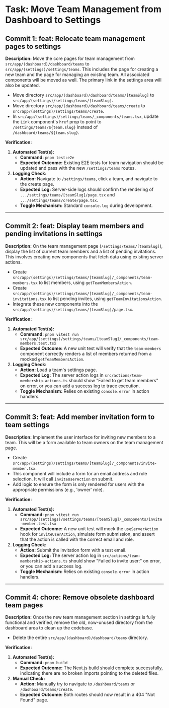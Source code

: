# Task: Move Team Management from Dashboard to Settings

## Commit 1: feat: Relocate team management pages to settings

**Description:**
Move the core pages for team management from `src/app/(dashboard)/dashboard/teams` to `src/app/(settings)/settings/teams`. This includes the page for creating a new team and the page for managing an existing team. All associated components will be moved as well. The primary link in the settings area will also be updated.

- Move directory `src/app/(dashboard)/dashboard/teams/[teamSlug]` to `src/app/(settings)/settings/teams/[teamSlug]`.
- Move directory `src/app/(dashboard)/dashboard/teams/create` to `src/app/(settings)/settings/teams/create`.
- In `src/app/(settings)/settings/teams/_components/teams.tsx`, update the `Link` component's `href` prop to point to `/settings/teams/${team.slug}` instead of `/dashboard/teams/${team.slug}`.

**Verification:**

1.  **Automated Test(s):**
    - **Command:** `pnpm test:e2e`
    - **Expected Outcome:** Existing E2E tests for team navigation should be updated and pass with the new `/settings/teams` routes.
2.  **Logging Check:**
    - **Action:** Navigate to `/settings/teams`, click a team, and navigate to the create page.
    - **Expected Log:** Server-side logs should confirm the rendering of `.../settings/teams/[teamSlug]/page.tsx` and `.../settings/teams/create/page.tsx`.
    - **Toggle Mechanism:** Standard `console.log` during development.

---

## Commit 2: feat: Display team members and pending invitations in settings

**Description:**
On the team management page (`/settings/teams/[teamSlug]`), display the list of current team members and a list of pending invitations. This involves creating new components that fetch data using existing server actions.

- Create `src/app/(settings)/settings/teams/[teamSlug]/_components/team-members.tsx` to list members, using `getTeamMembersAction`.
- Create `src/app/(settings)/settings/teams/[teamSlug]/_components/team-invitations.tsx` to list pending invites, using `getTeamInvitationsAction`.
- Integrate these new components into the `src/app/(settings)/settings/teams/[teamSlug]/page.tsx`.

**Verification:**

1.  **Automated Test(s):**
    - **Command:** `pnpm vitest run src/app/(settings)/settings/teams/[teamSlug]/_components/team-members.test.tsx`
    - **Expected Outcome:** A new unit test will verify that the `team-members` component correctly renders a list of members returned from a mocked `getTeamMembersAction`.
2.  **Logging Check:**
    - **Action:** Load a team's settings page.
    - **Expected Log:** The server action logs in `src/actions/team-membership-actions.ts` should show "Failed to get team members" on error, or you can add a success log to trace execution.
    - **Toggle Mechanism:** Relies on existing `console.error` in action handlers.

---

## Commit 3: feat: Add member invitation form to team settings

**Description:**
Implement the user interface for inviting new members to a team. This will be a form available to team owners on the team management page.

- Create `src/app/(settings)/settings/teams/[teamSlug]/_components/invite-member.tsx`.
- This component will include a form for an email address and role selection. It will call `inviteUserAction` on submit.
- Add logic to ensure the form is only rendered for users with the appropriate permissions (e.g., 'owner' role).

**Verification:**

1.  **Automated Test(s):**
    - **Command:** `pnpm vitest run src/app/(settings)/settings/teams/[teamSlug]/_components/invite-member.test.tsx`
    - **Expected Outcome:** A new unit test will mock the `useServerAction` hook for `inviteUserAction`, simulate form submission, and assert that the action is called with the correct email and role.
2.  **Logging Check:**
    - **Action:** Submit the invitation form with a test email.
    - **Expected Log:** The server action log in `src/actions/team-membership-actions.ts` should show "Failed to invite user:" on error, or you can add a success log.
    - **Toggle Mechanism:** Relies on existing `console.error` in action handlers.

---

## Commit 4: chore: Remove obsolete dashboard team pages

**Description:**
Once the new team management section in settings is fully functional and verified, remove the old, now-unused directory from the dashboard area to clean up the codebase.

- Delete the entire `src/app/(dashboard)/dashboard/teams` directory.

**Verification:**

1.  **Automated Test(s):**
    - **Command:** `pnpm build`
    - **Expected Outcome:** The Next.js build should complete successfully, indicating there are no broken imports pointing to the deleted files.
2.  **Manual Check:**
    - **Action:** Manually try to navigate to `/dashboard/teams` or `/dashboard/teams/create`.
    - **Expected Outcome:** Both routes should now result in a 404 "Not Found" page.

